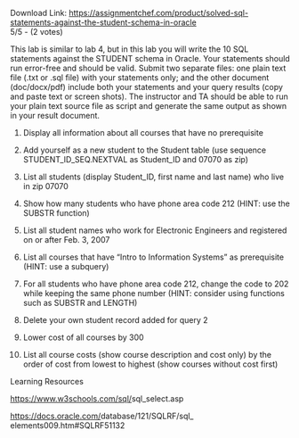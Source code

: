 Download Link: https://assignmentchef.com/product/solved-sql-statements-against-the-student-schema-in-oracle
<br>
5/5 - (2 votes)

This lab is similar to lab 4, but in this lab you will write the 10 SQL statements against the STUDENT schema in Oracle. Your statements should run error-free and should be valid. Submit two separate files: one plain text file (.txt or .sql file) with your statements only; and the other document (doc/docx/pdf) include both your statements and your query results (copy and paste text or screen shots). The instructor and TA should be able to run your plain text source file as script and generate the same output as shown in your result document.

1. Display all information about all courses that have no prerequisite

2. Add yourself as a new student to the Student table (use sequence STUDENT_ID_SEQ.NEXTVAL as Student_ID and 07070 as zip)

3. List all students (display Student_ID, first name and last name) who live in zip 07070

4. Show how many students who have phone area code 212 (HINT: use the SUBSTR function)

5. List all student names who work for Electronic Engineers and registered on or after Feb. 3, 2007

6. List all courses that have “Intro to Information Systems” as prerequisite (HINT: use a subquery)

7. For all students who have phone area code 212, change the code to 202 while keeping the same phone number (HINT: consider using functions such as SUBSTR and LENGTH)

8. Delete your own student record added for query 2

9. Lower cost of all courses by 300

10. List all course costs (show course description and cost only) by the order of cost from lowest to highest (show courses without cost first)

Learning Resources

<a href="https://www.w3schools.com/sql/sql_select.asp" target="_blank" rel="noopener noreferrer" data-saferedirecturl="https://www.google.com/url?q=https://www.w3schools.com/sql/sql_select.asp&amp;source=gmail&amp;ust=1563265393365000&amp;usg=AFQjCNGRuJokaQ5Nw8WGU-IthxZcG82ocw">https://www.w3schools.com/sql/<wbr>sql_select.asp</a>

<a href="https://docs.oracle.com/database/121/SQLRF/sql_elements009.htm#SQLRF51132" target="_blank" rel="noopener noreferrer" data-saferedirecturl="https://www.google.com/url?q=https://docs.oracle.com/database/121/SQLRF/sql_elements009.htm%23SQLRF51132&amp;source=gmail&amp;ust=1563265393365000&amp;usg=AFQjCNF91pCN-8RUDWGZeQqdRhp7YA9IpQ">https://docs.oracle.com/<wbr>database/121/SQLRF/sql_<wbr>elements009.htm#SQLRF51132</a>